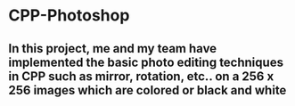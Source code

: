 # CPP-Photoshop
## In this project, me and my team have implemented the basic photo editing techniques in CPP such as mirror, rotation, etc.. on a 256 x 256 images which are colored or black and white
